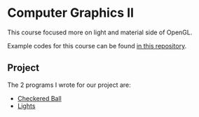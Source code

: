 # Computer Graphics II

This course focused more on light and material side of OpenGL. 

Example codes for this course can be found [in this repository](https://github.com/slackmoehrle/Computer-Graphics-Through-OpenGL-2nd).

## Project

The 2 programs I wrote for our project are:

- [Checkered Ball](projects/checkered_ball/)
- [Lights](projects/lights/)
